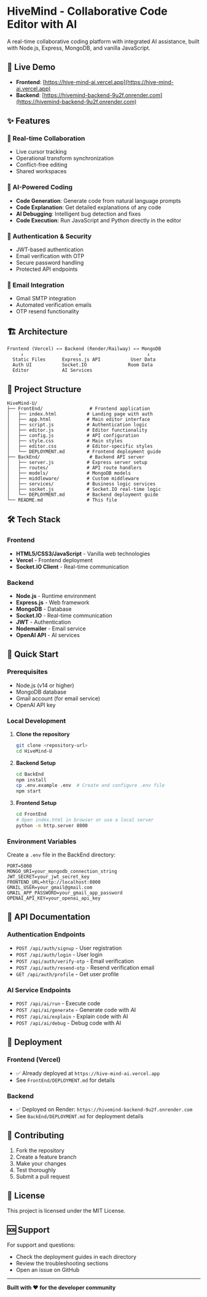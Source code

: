 # HiveMind - Collaborative Code Editor with AI

A real-time collaborative coding platform with integrated AI assistance, built with Node.js, Express, MongoDB, and vanilla JavaScript.

## 🚀 Live Demo

- **Frontend**: [https://hive-mind-ai.vercel.app](https://hive-mind-ai.vercel.app)
- **Backend**: [https://hivemind-backend-9u2f.onrender.com](https://hivemind-backend-9u2f.onrender.com)

## ✨ Features

### 🤝 Real-time Collaboration
- Live cursor tracking
- Operational transform synchronization
- Conflict-free editing
- Shared workspaces

### 🤖 AI-Powered Coding
- **Code Generation**: Generate code from natural language prompts
- **Code Explanation**: Get detailed explanations of any code
- **AI Debugging**: Intelligent bug detection and fixes
- **Code Execution**: Run JavaScript and Python directly in the editor

### 🔐 Authentication & Security
- JWT-based authentication
- Email verification with OTP
- Secure password handling
- Protected API endpoints

### 📧 Email Integration
- Gmail SMTP integration
- Automated verification emails
- OTP resend functionality

## 🏗️ Architecture

```
Frontend (Vercel) ←→ Backend (Render/Railway) ←→ MongoDB
     ↓                    ↓                        ↓
  Static Files      Express.js API           User Data
  Auth UI           Socket.IO               Room Data
  Editor            AI Services
```

## 📁 Project Structure

```
HiveMind-U/
├── FrontEnd/                 # Frontend application
│   ├── index.html           # Landing page with auth
│   ├── app.html             # Main editor interface
│   ├── script.js            # Authentication logic
│   ├── editor.js            # Editor functionality
│   ├── config.js            # API configuration
│   ├── style.css            # Main styles
│   ├── editor.css           # Editor-specific styles
│   └── DEPLOYMENT.md        # Frontend deployment guide
├── BackEnd/                  # Backend API server
│   ├── server.js            # Express server setup
│   ├── routes/              # API route handlers
│   ├── models/              # MongoDB models
│   ├── middleware/          # Custom middleware
│   ├── services/            # Business logic services
│   ├── socket.js            # Socket.IO real-time logic
│   └── DEPLOYMENT.md        # Backend deployment guide
└── README.md                # This file
```

## 🛠️ Tech Stack

### Frontend
- **HTML5/CSS3/JavaScript** - Vanilla web technologies
- **Vercel** - Frontend deployment
- **Socket.IO Client** - Real-time communication

### Backend
- **Node.js** - Runtime environment
- **Express.js** - Web framework
- **MongoDB** - Database
- **Socket.IO** - Real-time communication
- **JWT** - Authentication
- **Nodemailer** - Email service
- **OpenAI API** - AI services

## 🚀 Quick Start

### Prerequisites
- Node.js (v14 or higher)
- MongoDB database
- Gmail account (for email service)
- OpenAI API key

### Local Development

1. **Clone the repository**
   ```bash
   git clone <repository-url>
   cd HiveMind-U
   ```

2. **Backend Setup**
   ```bash
   cd BackEnd
   npm install
   cp .env.example .env  # Create and configure .env file
   npm start
   ```

3. **Frontend Setup**
   ```bash
   cd FrontEnd
   # Open index.html in browser or use a local server
   python -m http.server 8000
   ```

### Environment Variables

Create a `.env` file in the BackEnd directory:

```env
PORT=5000
MONGO_URI=your_mongodb_connection_string
JWT_SECRET=your_jwt_secret_key
FRONTEND_URL=http://localhost:8000
GMAIL_USER=your_gmail@gmail.com
GMAIL_APP_PASSWORD=your_gmail_app_password
OPENAI_API_KEY=your_openai_api_key
```

## 📖 API Documentation

### Authentication Endpoints
- `POST /api/auth/signup` - User registration
- `POST /api/auth/login` - User login
- `POST /api/auth/verify-otp` - Email verification
- `POST /api/auth/resend-otp` - Resend verification email
- `GET /api/auth/profile` - Get user profile

### AI Service Endpoints
- `POST /api/ai/run` - Execute code
- `POST /api/ai/generate` - Generate code with AI
- `POST /api/ai/explain` - Explain code with AI
- `POST /api/ai/debug` - Debug code with AI

## 🔧 Deployment

### Frontend (Vercel)
- ✅ Already deployed at `https://hive-mind-ai.vercel.app`
- See `FrontEnd/DEPLOYMENT.md` for details

### Backend
- ✅ Deployed on Render: `https://hivemind-backend-9u2f.onrender.com`
- See `BackEnd/DEPLOYMENT.md` for deployment details

## 🤝 Contributing

1. Fork the repository
2. Create a feature branch
3. Make your changes
4. Test thoroughly
5. Submit a pull request

## 📝 License

This project is licensed under the MIT License.

## 🆘 Support

For support and questions:
- Check the deployment guides in each directory
- Review the troubleshooting sections
- Open an issue on GitHub

---

**Built with ❤️ for the developer community**